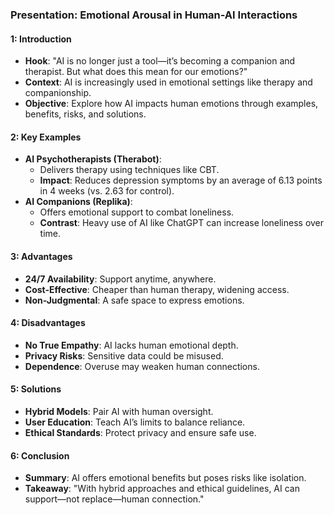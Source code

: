 ### Presentation: Emotional Arousal in Human-AI Interactions
#### 1: Introduction
- **Hook**: "AI is no longer just a tool—it’s becoming a companion and therapist. But what does this mean for our emotions?"
- **Context**: AI is increasingly used in emotional settings like therapy and companionship.
- **Objective**: Explore how AI impacts human emotions through examples, benefits, risks, and solutions.
#### 2: Key Examples
- **AI Psychotherapists (Therabot)**:
  - Delivers therapy using techniques like CBT.
  - **Impact**: Reduces depression symptoms by an average of 6.13 points in 4 weeks (vs. 2.63 for control).
- **AI Companions (Replika)**:
  - Offers emotional support to combat loneliness.
  - **Contrast**: Heavy use of AI like ChatGPT can increase loneliness over time.
#### 3: Advantages
- **24/7 Availability**: Support anytime, anywhere.
- **Cost-Effective**: Cheaper than human therapy, widening access.
- **Non-Judgmental**: A safe space to express emotions.
#### 4: Disadvantages
- **No True Empathy**: AI lacks human emotional depth.
- **Privacy Risks**: Sensitive data could be misused.
- **Dependence**: Overuse may weaken human connections.
#### 5: Solutions
- **Hybrid Models**: Pair AI with human oversight.
- **User Education**: Teach AI’s limits to balance reliance.
- **Ethical Standards**: Protect privacy and ensure safe use.
#### 6: Conclusion
- **Summary**: AI offers emotional benefits but poses risks like isolation.
- **Takeaway**: "With hybrid approaches and ethical guidelines, AI can support—not replace—human connection."
